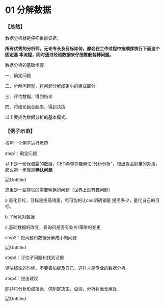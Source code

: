 # 01 分解数据

### 【总结】

数据分析就是仔细推敲证据。

**所有优秀的分析师，无论专长及目标如何，都会在工作过程中按顺序执行下面这个固定基
本流程，同时通过经验数据来仔细推敲各种问题。**

数据分析的基础步骤：

一、确定问题

二、分解问题就，将问题分解成更小的组成部分

三、评估数据，得到结论

四、将结论组合起来，得到决策

以上要成为数据分析的基本模式。

### 【例子示范】

按照一个例子进行示范

step1：确定问题

以下是一份保湿霜的数据，CEO希望你能帮忙“分析分析”，想出提高销量的办法，那么第一步就是**确认问题**

![Untitled](01%20%E5%88%86%E8%A7%A3%E6%95%B0%E6%8D%AE%20810bbee38d94428a99799c7f44c0bdc4/Untitled.png)

这里是一些常见的需要明确的问题（世界上没有蠢问题）

a.量化目标，目标是提高销量，尽可能的让ceo明确销量 提高多少，量化自己的目标。

b.了解竞对数据

c.基础数据的改变，要询问是否有业务/策略的变更

step2：把问题和数据分解成小的问题

![Untitled](01%20%E5%88%86%E8%A7%A3%E6%95%B0%E6%8D%AE%20810bbee38d94428a99799c7f44c0bdc4/Untitled%201.png)

step3：评估子问题和找到证据

评估结论的时候，不要害怕提及自己，这样才是专业的数据分析。

step4：提出建议

除非将分析形成报表，供制定决策，否则，分析将毫无用处．

![Untitled](01%20%E5%88%86%E8%A7%A3%E6%95%B0%E6%8D%AE%20810bbee38d94428a99799c7f44c0bdc4/Untitled%202.png)